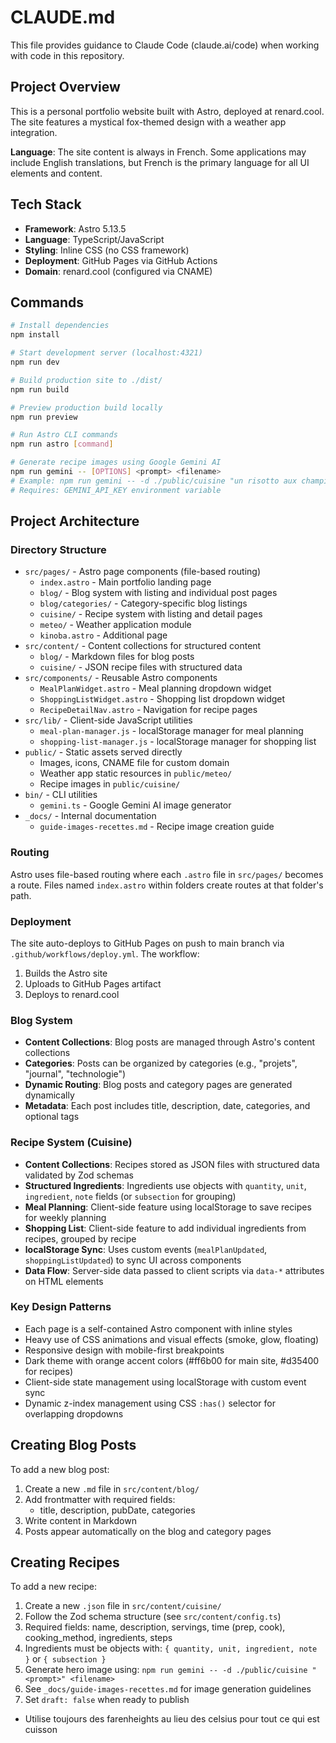 # CLAUDE.md

This file provides guidance to Claude Code (claude.ai/code) when working with code in this repository.

## Project Overview

This is a personal portfolio website built with Astro, deployed at renard.cool. The site features a mystical fox-themed design with a weather app integration.

**Language**: The site content is always in French. Some applications may include English translations, but French is the primary language for all UI elements and content.

## Tech Stack

- **Framework**: Astro 5.13.5
- **Language**: TypeScript/JavaScript
- **Styling**: Inline CSS (no CSS framework)
- **Deployment**: GitHub Pages via GitHub Actions
- **Domain**: renard.cool (configured via CNAME)

## Commands

```bash
# Install dependencies
npm install

# Start development server (localhost:4321)
npm run dev

# Build production site to ./dist/
npm run build

# Preview production build locally
npm run preview

# Run Astro CLI commands
npm run astro [command]

# Generate recipe images using Google Gemini AI
npm run gemini -- [OPTIONS] <prompt> <filename>
# Example: npm run gemini -- -d ./public/cuisine "un risotto aux champignons steampunk" risotto-champignons
# Requires: GEMINI_API_KEY environment variable
```

## Project Architecture

### Directory Structure
- `src/pages/` - Astro page components (file-based routing)
  - `index.astro` - Main portfolio landing page
  - `blog/` - Blog system with listing and individual post pages
  - `blog/categories/` - Category-specific blog listings
  - `cuisine/` - Recipe system with listing and detail pages
  - `meteo/` - Weather application module
  - `kinoba.astro` - Additional page
- `src/content/` - Content collections for structured content
  - `blog/` - Markdown files for blog posts
  - `cuisine/` - JSON recipe files with structured data
- `src/components/` - Reusable Astro components
  - `MealPlanWidget.astro` - Meal planning dropdown widget
  - `ShoppingListWidget.astro` - Shopping list dropdown widget
  - `RecipeDetailNav.astro` - Navigation for recipe pages
- `src/lib/` - Client-side JavaScript utilities
  - `meal-plan-manager.js` - localStorage manager for meal planning
  - `shopping-list-manager.js` - localStorage manager for shopping list
- `public/` - Static assets served directly
  - Images, icons, CNAME file for custom domain
  - Weather app static resources in `public/meteo/`
  - Recipe images in `public/cuisine/`
- `bin/` - CLI utilities
  - `gemini.ts` - Google Gemini AI image generator
- `_docs/` - Internal documentation
  - `guide-images-recettes.md` - Recipe image creation guide

### Routing
Astro uses file-based routing where each `.astro` file in `src/pages/` becomes a route. Files named `index.astro` within folders create routes at that folder's path.

### Deployment
The site auto-deploys to GitHub Pages on push to main branch via `.github/workflows/deploy.yml`. The workflow:
1. Builds the Astro site
2. Uploads to GitHub Pages artifact
3. Deploys to renard.cool

### Blog System
- **Content Collections**: Blog posts are managed through Astro's content collections
- **Categories**: Posts can be organized by categories (e.g., "projets", "journal", "technologie")
- **Dynamic Routing**: Blog posts and category pages are generated dynamically
- **Metadata**: Each post includes title, description, date, categories, and optional tags

### Recipe System (Cuisine)
- **Content Collections**: Recipes stored as JSON files with structured data validated by Zod schemas
- **Structured Ingredients**: Ingredients use objects with `quantity`, `unit`, `ingredient`, `note` fields (or `subsection` for grouping)
- **Meal Planning**: Client-side feature using localStorage to save recipes for weekly planning
- **Shopping List**: Client-side feature to add individual ingredients from recipes, grouped by recipe
- **localStorage Sync**: Uses custom events (`mealPlanUpdated`, `shoppingListUpdated`) to sync UI across components
- **Data Flow**: Server-side data passed to client scripts via `data-*` attributes on HTML elements

### Key Design Patterns
- Each page is a self-contained Astro component with inline styles
- Heavy use of CSS animations and visual effects (smoke, glow, floating)
- Responsive design with mobile-first breakpoints
- Dark theme with orange accent colors (#ff6b00 for main site, #d35400 for recipes)
- Client-side state management using localStorage with custom event sync
- Dynamic z-index management using CSS `:has()` selector for overlapping dropdowns

## Creating Blog Posts

To add a new blog post:
1. Create a new `.md` file in `src/content/blog/`
2. Add frontmatter with required fields:
   - title, description, pubDate, categories
3. Write content in Markdown
4. Posts appear automatically on the blog and category pages

## Creating Recipes

To add a new recipe:
1. Create a new `.json` file in `src/content/cuisine/`
2. Follow the Zod schema structure (see `src/content/config.ts`)
3. Required fields: name, description, servings, time (prep, cook), cooking_method, ingredients, steps
4. Ingredients must be objects with: `{ quantity, unit, ingredient, note }` or `{ subsection }`
5. Generate hero image using: `npm run gemini -- -d ./public/cuisine "<prompt>" <filename>`
6. See `_docs/guide-images-recettes.md` for image generation guidelines
7. Set `draft: false` when ready to publish
- Utilise toujours des farenheights au lieu des celsius pour tout ce qui est cuisson
